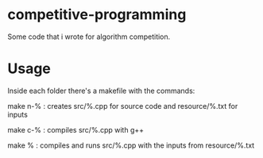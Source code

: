 competitive-programming
=======================

Some code that i wrote for algorithm competition.


Usage
=======================

Inside each folder there's a makefile with the commands:

make n-% : creates src/%.cpp for source code and resource/%.txt for inputs

make c-% : compiles src/%.cpp with g++

make %   : compiles and runs src/%.cpp with the inputs from resource/%.txt
